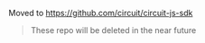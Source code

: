 Moved to https://github.com/circuit/circuit-js-sdk

> These repo will be deleted in the near future
